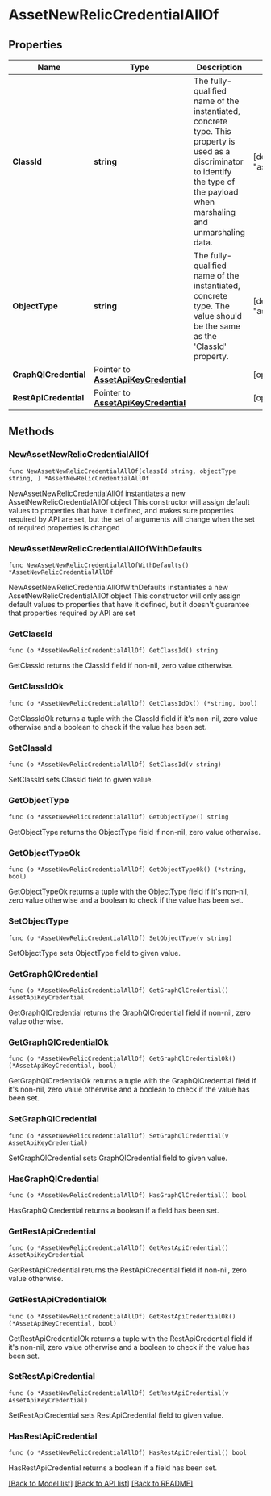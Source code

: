# AssetNewRelicCredentialAllOf

## Properties

Name | Type | Description | Notes
------------ | ------------- | ------------- | -------------
**ClassId** | **string** | The fully-qualified name of the instantiated, concrete type. This property is used as a discriminator to identify the type of the payload when marshaling and unmarshaling data. | [default to "asset.NewRelicCredential"]
**ObjectType** | **string** | The fully-qualified name of the instantiated, concrete type. The value should be the same as the &#39;ClassId&#39; property. | [default to "asset.NewRelicCredential"]
**GraphQlCredential** | Pointer to [**AssetApiKeyCredential**](AssetApiKeyCredential.md) |  | [optional] 
**RestApiCredential** | Pointer to [**AssetApiKeyCredential**](AssetApiKeyCredential.md) |  | [optional] 

## Methods

### NewAssetNewRelicCredentialAllOf

`func NewAssetNewRelicCredentialAllOf(classId string, objectType string, ) *AssetNewRelicCredentialAllOf`

NewAssetNewRelicCredentialAllOf instantiates a new AssetNewRelicCredentialAllOf object
This constructor will assign default values to properties that have it defined,
and makes sure properties required by API are set, but the set of arguments
will change when the set of required properties is changed

### NewAssetNewRelicCredentialAllOfWithDefaults

`func NewAssetNewRelicCredentialAllOfWithDefaults() *AssetNewRelicCredentialAllOf`

NewAssetNewRelicCredentialAllOfWithDefaults instantiates a new AssetNewRelicCredentialAllOf object
This constructor will only assign default values to properties that have it defined,
but it doesn't guarantee that properties required by API are set

### GetClassId

`func (o *AssetNewRelicCredentialAllOf) GetClassId() string`

GetClassId returns the ClassId field if non-nil, zero value otherwise.

### GetClassIdOk

`func (o *AssetNewRelicCredentialAllOf) GetClassIdOk() (*string, bool)`

GetClassIdOk returns a tuple with the ClassId field if it's non-nil, zero value otherwise
and a boolean to check if the value has been set.

### SetClassId

`func (o *AssetNewRelicCredentialAllOf) SetClassId(v string)`

SetClassId sets ClassId field to given value.


### GetObjectType

`func (o *AssetNewRelicCredentialAllOf) GetObjectType() string`

GetObjectType returns the ObjectType field if non-nil, zero value otherwise.

### GetObjectTypeOk

`func (o *AssetNewRelicCredentialAllOf) GetObjectTypeOk() (*string, bool)`

GetObjectTypeOk returns a tuple with the ObjectType field if it's non-nil, zero value otherwise
and a boolean to check if the value has been set.

### SetObjectType

`func (o *AssetNewRelicCredentialAllOf) SetObjectType(v string)`

SetObjectType sets ObjectType field to given value.


### GetGraphQlCredential

`func (o *AssetNewRelicCredentialAllOf) GetGraphQlCredential() AssetApiKeyCredential`

GetGraphQlCredential returns the GraphQlCredential field if non-nil, zero value otherwise.

### GetGraphQlCredentialOk

`func (o *AssetNewRelicCredentialAllOf) GetGraphQlCredentialOk() (*AssetApiKeyCredential, bool)`

GetGraphQlCredentialOk returns a tuple with the GraphQlCredential field if it's non-nil, zero value otherwise
and a boolean to check if the value has been set.

### SetGraphQlCredential

`func (o *AssetNewRelicCredentialAllOf) SetGraphQlCredential(v AssetApiKeyCredential)`

SetGraphQlCredential sets GraphQlCredential field to given value.

### HasGraphQlCredential

`func (o *AssetNewRelicCredentialAllOf) HasGraphQlCredential() bool`

HasGraphQlCredential returns a boolean if a field has been set.

### GetRestApiCredential

`func (o *AssetNewRelicCredentialAllOf) GetRestApiCredential() AssetApiKeyCredential`

GetRestApiCredential returns the RestApiCredential field if non-nil, zero value otherwise.

### GetRestApiCredentialOk

`func (o *AssetNewRelicCredentialAllOf) GetRestApiCredentialOk() (*AssetApiKeyCredential, bool)`

GetRestApiCredentialOk returns a tuple with the RestApiCredential field if it's non-nil, zero value otherwise
and a boolean to check if the value has been set.

### SetRestApiCredential

`func (o *AssetNewRelicCredentialAllOf) SetRestApiCredential(v AssetApiKeyCredential)`

SetRestApiCredential sets RestApiCredential field to given value.

### HasRestApiCredential

`func (o *AssetNewRelicCredentialAllOf) HasRestApiCredential() bool`

HasRestApiCredential returns a boolean if a field has been set.


[[Back to Model list]](../README.md#documentation-for-models) [[Back to API list]](../README.md#documentation-for-api-endpoints) [[Back to README]](../README.md)


